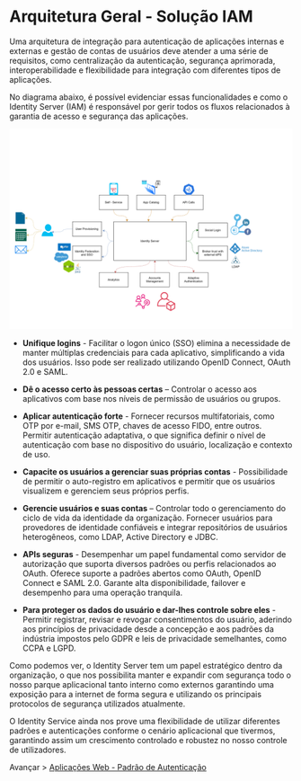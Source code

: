 # Arquitetura Geral - Solução IAM
Uma arquitetura de integração para autenticação de aplicações internas e externas e gestão de contas de usuários deve atender a uma série de requisitos, como centralização da autenticação, segurança aprimorada, interoperabilidade e flexibilidade para integração com diferentes tipos de aplicações.

No diagrama abaixo, é possível evidenciar essas funcionalidades e como o Identity Server (IAM) é responsável por gerir todos os fluxos relacionados à garantia de acesso e segurança das aplicações.

![Exemplo de imagem](../images/ArqGeral.svg)

* **Unifique logins** - Facilitar o logon único (SSO) elimina a necessidade de manter múltiplas credenciais para cada aplicativo, simplificando a vida dos usuários. Isso pode ser realizado utilizando OpenID Connect, OAuth 2.0 e SAML.

* **Dê o acesso certo às pessoas certas** – Controlar o acesso aos aplicativos com base nos níveis de permissão de usuários ou grupos.

* **Aplicar autenticação forte** - Fornecer recursos multifatoriais, como OTP por e-mail, SMS OTP, chaves de acesso FIDO, entre outros. Permitir autenticação adaptativa, o que significa definir o nível de autenticação com base no dispositivo do usuário, localização e contexto de uso.

* **Capacite os usuários a gerenciar suas próprias contas** - Possibilidade de permitir o auto-registro em aplicativos e permitir que os usuários visualizem e gerenciem seus próprios perfis.

* **Gerencie usuários e suas contas** – Controlar todo o gerenciamento do ciclo de vida da identidade da organização. Fornecer usuários para provedores de identidade confiáveis e integrar repositórios de usuários heterogêneos, como LDAP, Active Directory e JDBC.

* **APIs seguras** - Desempenhar um papel fundamental como servidor de autorização que suporta diversos padrões ou perfis relacionados ao OAuth. Oferece suporte a padrões abertos como OAuth, OpenID Connect e SAML 2.0. Garante alta disponibilidade, failover e desempenho para uma operação tranquila.

* **Para proteger os dados do usuário e dar-lhes controle sobre eles** - Permitir registrar, revisar e revogar consentimentos do usuário, aderindo aos princípios de privacidade desde a concepção e aos padrões da indústria impostos pelo GDPR e leis de privacidade semelhantes, como CCPA e LGPD.

Como podemos ver, o Identity Server tem um papel estratégico dentro da organização, o que nos possibilita manter e expandir com segurança todo o nosso parque aplicacional tanto interno como externos garantindo uma exposição para a internet de forma segura e utilizando os principais protocolos de segurança utilizados atualmente. 

O Identity Service ainda nos prove uma flexibilidade de utilizar diferentes padrões e autenticações conforme o cenário aplicacional que tivermos, garantindo assim um crescimento controlado e robustez no nosso controle de utilizadores. 


Avançar > [Aplicações Web - Padrão de Autenticação](WebApps.md)